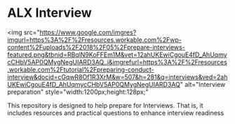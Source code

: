 # ALX Interview
<img src="https://www.google.com/imgres?imgurl=https%3A%2F%2Fresources.workable.com%2Fwp-content%2Fuploads%2F2018%2F05%2Fprepare-interviews-featured.png&tbnid=RBqlN9KoFFEm1M&vet=12ahUKEwiCgouE4fD_AhUqmycCHbV5AP0QMygNegUIARD3AQ..i&imgrefurl=https%3A%2F%2Fresources.workable.com%2Ftutorial%2Fpreparing-conduct-interview&docid=cGqwR8Of1R3XrM&w=507&h=281&q=interviews&ved=2ahUKEwiCgouE4fD_AhUqmycCHbV5AP0QMygNegUIARD3AQ" alt="Interview preparation" style="width:1200px;height:128px;"
<p>This repository is designed to help prepare for Interviews. That is, it includes resources and practical questions to enhance interview readiness</p>






